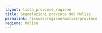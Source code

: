 ```yaml
---
layout: lista_province_regione
title: Segnalazioni province del Molise
permalink: /issues/regione/molise/province
regione: Molise
---
```


